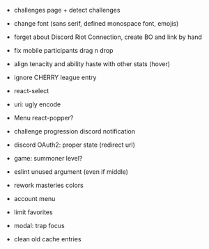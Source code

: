 - challenges page + detect challenges
- change font (sans serif, defined monospace font, emojis)
- forget about Discord Riot Connection, create BO and link by hand

- fix mobile participants drag n drop
- align tenacity and ability haste with other stats (hover)
- ignore CHERRY league entry
- react-select
- uri: ugly encode
- Menu react-popper?
- challenge progression discord notification
- discord OAuth2: proper state (redirect url)
- game: summoner level?
- eslint unused argument (even if middle)
- rework masteries colors
- account menu
- limit favorites
- modal: trap focus
- clean old cache entries
